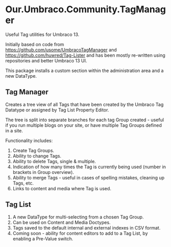 # Our.Umbraco.Community.TagManager

Useful Tag utilities for Umbraco 13. 

Initially based on code from https://github.com/usome/UmbracoTagManager and https://github.com/huwred/Tag-Lister and has been mostly re-written using repositories and better Umbraco 13 UI.

This package installs a custom section within the administration area and a new DataType.

## Tag Manager
Creates a tree view of all Tags that have been created by the Umbraco Tag Datatype or assigned by Tag List Property Editor. 

The tree is split into separate branches for each tag Group created - useful if you run multiple blogs on your site, or have multiple Tag Groups defined in a site.

Functionality includes:

1. Create Tag Groups.
1. Ability to change Tags.
2. Ability to delete Tags, single & multiple.
3. Indication of how many times the Tag is currently being used (number in brackets in Group overview).
4. Ability to merge Tags - useful in cases of spelling mistakes, cleaning up Tags, etc.
5. Links to content and media where Tag is used.

## Tag List
1. A new DataType for multi-selecting from a chosen Tag Group.
2. Can be used on Content and Media Doctypes.
3. Tags saved to the default internal and external indexes in CSV format.
4. Coming soon - ability for content editors to add to a Tag List, by enabling a Pre-Value switch.